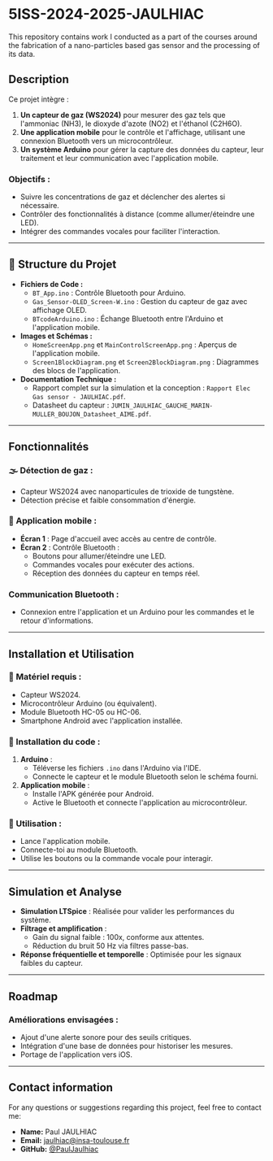 # 5ISS-2024-2025-JAULHIAC

This repository contains work I conducted as a part of the courses around the fabrication of a nano-particles based gas sensor and the processing of its data.

## Description

Ce projet intègre :
1. **Un capteur de gaz (WS2024)** pour mesurer des gaz tels que l'ammoniac (NH3), le dioxyde d'azote (NO2) et l'éthanol (C2H6O).
2. **Une application mobile** pour le contrôle et l'affichage, utilisant une connexion Bluetooth vers un microcontrôleur.
3. **Un système Arduino** pour gérer la capture des données du capteur, leur traitement et leur communication avec l'application mobile.

### Objectifs :
- Suivre les concentrations de gaz et déclencher des alertes si nécessaire.
- Contrôler des fonctionnalités à distance (comme allumer/éteindre une LED).
- Intégrer des commandes vocales pour faciliter l'interaction.

---

## 📂 Structure du Projet

- **Fichiers de Code :**
  - `BT_App.ino` : Contrôle Bluetooth pour Arduino.
  - `Gas_Sensor-OLED_Screen-W.ino` : Gestion du capteur de gaz avec affichage OLED.
  - `BTcodeArduino.ino` : Échange Bluetooth entre l'Arduino et l'application mobile.
- **Images et Schémas :**
  - `HomeScreenApp.png` et `MainControlScreenApp.png` : Aperçus de l'application mobile.
  - `Screen1BlockDiagram.png` et `Screen2BlockDiagram.png` : Diagrammes des blocs de l'application.
- **Documentation Technique :**
  - Rapport complet sur la simulation et la conception : `Rapport Elec Gas sensor - JAULHIAC.pdf`.
  - Datasheet du capteur : `JUMIN_JAULHIAC_GAUCHE_MARIN-MULLER_BOUJON_Datasheet_AIME.pdf`.

---

## Fonctionnalités

### 🌫️ Détection de gaz :
- Capteur WS2024 avec nanoparticules de trioxide de tungstène.
- Détection précise et faible consommation d'énergie.

### 📱 Application mobile :
- **Écran 1** : Page d'accueil avec accès au centre de contrôle.
- **Écran 2** : Contrôle Bluetooth :
  - Boutons pour allumer/éteindre une LED.
  - Commandes vocales pour exécuter des actions.
  - Réception des données du capteur en temps réel.

### Communication Bluetooth :
- Connexion entre l'application et un Arduino pour les commandes et le retour d'informations.

---

## Installation et Utilisation

### 🔹 Matériel requis :
- Capteur WS2024.
- Microcontrôleur Arduino (ou équivalent).
- Module Bluetooth HC-05 ou HC-06.
- Smartphone Android avec l'application installée.

### 🔹 Installation du code :
1. **Arduino** :
   - Téléverse les fichiers `.ino` dans l'Arduino via l'IDE.
   - Connecte le capteur et le module Bluetooth selon le schéma fourni.
2. **Application mobile** :
   - Installe l'APK générée pour Android.
   - Active le Bluetooth et connecte l'application au microcontrôleur.

### 🔹 Utilisation :
- Lance l'application mobile.
- Connecte-toi au module Bluetooth.
- Utilise les boutons ou la commande vocale pour interagir.

---

## Simulation et Analyse

- **Simulation LTSpice** : Réalisée pour valider les performances du système.
- **Filtrage et amplification** :
  - Gain du signal faible : 100x, conforme aux attentes.
  - Réduction du bruit 50 Hz via filtres passe-bas.
- **Réponse fréquentielle et temporelle** : Optimisée pour les signaux faibles du capteur.

---

## Roadmap

### Améliorations envisagées :
- Ajout d'une alerte sonore pour des seuils critiques.
- Intégration d'une base de données pour historiser les mesures.
- Portage de l'application vers iOS.

---

## Contact information

For any questions or suggestions regarding this project, feel free to contact me:

- **Name:** Paul JAULHIAC
- **Email:** jaulhiac@insa-toulouse.fr
- **GitHub:** [@PaulJaulhiac](https://github.com/PaulJaulhiac/)

